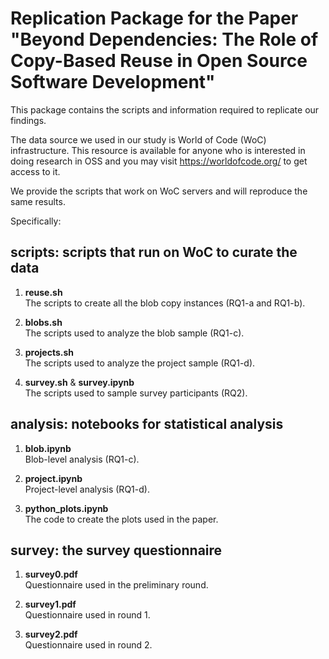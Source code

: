 # Replication Package for the Paper "Beyond Dependencies: The Role of Copy-Based Reuse in Open Source Software Development"

This package contains the scripts and information required to replicate our findings.

The data source we used in our study is World of Code (WoC) infrastructure. This resource is available for anyone who is interested in doing research in OSS and you may visit https://worldofcode.org/ to get access to it.

We provide the scripts that work on WoC servers and will reproduce the same results.

Specifically:  

## scripts: scripts that run on WoC to curate the data  

1. **reuse.sh**  
    The scripts to create all the blob copy instances (RQ1-a and RQ1-b).

2. **blobs.sh**   
    The scripts used to analyze the blob sample (RQ1-c).

3. **projects.sh**  
    The scripts used to analyze the project sample (RQ1-d).

4. **survey.sh** & **survey.ipynb**  
    The scripts used to sample survey participants (RQ2).

## analysis: notebooks for statistical analysis 

1. **blob.ipynb**  
    Blob-level analysis (RQ1-c).

2. **project.ipynb**  
    Project-level analysis (RQ1-d).

3. **python_plots.ipynb**  
    The code to create the plots used in the paper.

## survey: the survey questionnaire  

1. **survey0.pdf**  
    Questionnaire used in the preliminary round.

2. **survey1.pdf**  
    Questionnaire used in round 1.

3. **survey2.pdf**  
    Questionnaire used in round 2.
